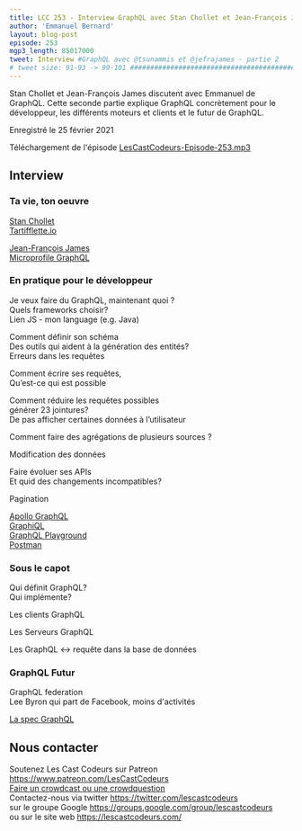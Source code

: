 ```yaml
---
title: LCC 253 - Interview GraphQL avec Stan Chollet et Jean-François James - partie 2 
author: 'Emmanuel Bernard'
layout: blog-post
episode: 253
mgp3_length: 85017000
tweet: Interview #GraphQL avec @tsunammis et @jefrajames - partie 2
# tweet size: 91-93 -> 99-101 #######################################################################
---
```

Stan Chollet et Jean-François James discutent avec Emmanuel de GraphQL.
Cette seconde partie explique GraphQL concrètement pour le développeur, les différents moteurs et clients et le futur de GraphQL.

Enregistré le 25 février 2021  

Téléchargement de l'épisode [LesCastCodeurs-Episode-253.mp3](http://traffic.libsyn.com/lescastcodeurs/LesCastCodeurs-Episode-253.mp3)  

## Interview

### Ta vie, ton oeuvre

[Stan Chollet](https://twitter.com/tsunammis)  
[Tartifflette.io](https://tartiflette.io/)  

[Jean-François James](https://twitter.com/jefrajames)  
[Microprofile GraphQL](https://github.com/eclipse/microprofile-graphql)  

### En pratique pour le développeur

Je veux faire du GraphQL, maintenant quoi ?  
Quels frameworks choisir?  
Lien JS - mon language (e.g. Java)

Comment définir son schéma  
Des outils qui aident à la génération des entités?  
Erreurs dans les requêtes  

Comment écrire ses requêtes,  
Qu’est-ce qui est possible  

Comment réduire les requêtes possibles  
générer 23 jointures?  
De pas afficher certaines données à l’utilisateur  

Comment faire des agrégations de plusieurs sources ?

Modification des données

Faire évoluer ses APIs  
Et quid des changements incompatibles?

Pagination

[Apollo GraphQL](https://www.apollographql.com/)  
[GraphiQL](https://github.com/graphql/graphiql)  
[GraphQL Playground](https://www.electronjs.org/apps/graphql-playground)  
[Postman](https://www.postman.com/graphql/)  

### Sous le capot

Qui définit GraphQL?  
Qui implémente?  

Les clients GraphQL

Les Serveurs GraphQL

Les GraphQL <-> requête dans la base de données

### GraphQL Futur

GraphQL federation  
Lee Byron qui part de Facebook, moins d'activités

[La spec GraphQL](https://github.com/graphql/graphql-spec)  

## Nous contacter

Soutenez Les Cast Codeurs sur Patreon <https://www.patreon.com/LesCastCodeurs>  
[Faire un crowdcast ou une crowdquestion](https://lescastcodeurs.com/crowdcasting/)  
Contactez-nous via twitter <https://twitter.com/lescastcodeurs>  
sur le groupe Google <https://groups.google.com/group/lescastcodeurs>  
ou sur le site web <https://lescastcodeurs.com/>
